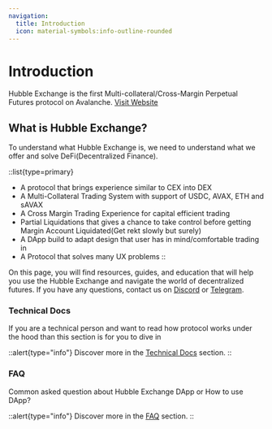 ```yaml
---
navigation:
  title: Introduction
  icon: material-symbols:info-outline-rounded
---
```



# Introduction

Hubble Exchange is the first Multi-collateral/Cross-Margin Perpetual Futures protocol on Avalanche. [Visit Website](https://hubble.exchange/)

## What is Hubble Exchange?

To understand what Hubble Exchange is, we need to understand what we offer and solve DeFi(Decentralized Finance).

::list{type=primary}
- A protocol that brings experience similar to CEX into DEX
- A Multi-Collateral Trading System with support of USDC, AVAX, ETH and sAVAX
- A Cross Margin Trading Experience for capital efficient trading
- Partial Liquidations that gives a chance to take control before getting Margin Account Liquidated(Get rekt slowly but surely)
- A DApp build to adapt design that user has in mind/comfortable trading in
- A Protocol that solves many UX problems
::

On this page, you will find resources, guides, and education that will help you use the Hubble Exchange and navigate the world of decentralized futures. If you have any questions, contact us on [Discord](https://discord.gg/WecK2XVQ8z) or [Telegram](https://t.me/HubbleExchange).

### Technical Docs

If you are a technical person and want to read how protocol works under the hood than this section is for you to dive in

::alert{type="info"}
Discover more in the [Technical Docs](/docs/technical-docs/) section.
::


### FAQ

Common asked question about Hubble Exchange DApp or How to use DApp?

::alert{type="info"}
Discover more in the [FAQ](/docs/FAQ/) section.
::
